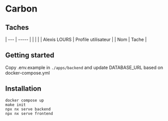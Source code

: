 # Carbon

## Taches

| --- | ----- |
| | |
| Alexis LOURS | Profile utilisateur |
| Nom | Tache |

## Getting started

Copy .env.example in `./apps/backend` and update DATABASE_URL based on docker-compose.yml

## Installation

```
docker compose up
make init
npx nx serve backend
npx nx serve frontend
```